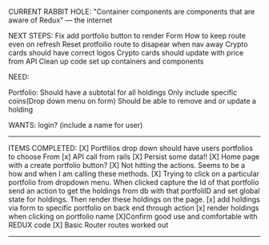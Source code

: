 
CURRENT RABBIT HOLE:
  "Container components are components that are aware of Redux" –– the internet


NEXT STEPS:
  Fix add portfolio button to render Form
  How to keep route even on refresh
  Reset protfoilio route to disapear when nav away
  Crypto cards should have correct logos
  Crypto cards should update with price from API
  Clean up code set up containers and components


NEED:


Portfolio:
  Should have a subtotal for all holdings
  Only include specific coins(Drop down menu on form)
  Should be able to remove  and or update a holding

WANTS:
  login?
  (include a name for user)

******************************************************************************
ITEMS COMPLETED:
  [X] Portfilios drop down should have users portfolios to choose From
  [x] API call from rails
  [X] Persist some data!!
  [X]  Home page with a create portfolio button?
  [X]  Not hitting the actions. Seems to be a how and when I am calling these methods.
  [X] Trying to click on a particular portfolio from dropdown menu. When clicked capture the Id of that         portfolio send an action to get the holdings from db with that portfoliID and set global state for holdings. Then render these holdings on the page.
  [x] add holdings via form to specific portfolio on back end through action
  [x] render holdings when clicking on portfolio name
  [X]Confirm good use  and comfortable with REDUX code
  [X] Basic Router routes worked out
******************************************************************************
